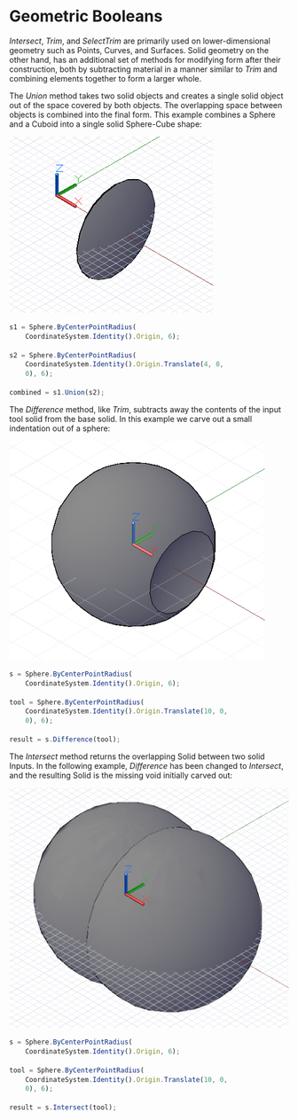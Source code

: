 # Geometric Booleans

*Intersect*, *Trim*, and *SelectTrim* are primarily used on lower-dimensional geometry such as Points, Curves, and Surfaces.  Solid geometry on the other hand, has an additional set of methods for modifying form after their construction, both by subtracting material in a manner similar to *Trim* and combining elements together to form a larger whole.

The *Union* method takes two solid objects and creates a single solid object out of the space covered by both objects. The overlapping space between objects is combined into the final form. This example combines a Sphere and a Cuboid into a single solid Sphere-Cube shape:

![](images/B-9/GeometricBooleans_01.png)

```js
s1 = Sphere.ByCenterPointRadius(
    CoordinateSystem.Identity().Origin, 6);

s2 = Sphere.ByCenterPointRadius(
    CoordinateSystem.Identity().Origin.Translate(4, 0,
    0), 6);

combined = s1.Union(s2);
```

The *Difference* method, like *Trim*, subtracts away the contents of the input tool solid from the base solid. In this example we carve out a small indentation out of a sphere:

![](images/B-9/GeometricBooleans_02.png)

```js
s = Sphere.ByCenterPointRadius(
    CoordinateSystem.Identity().Origin, 6);

tool = Sphere.ByCenterPointRadius(
    CoordinateSystem.Identity().Origin.Translate(10, 0, 
    0), 6);

result = s.Difference(tool);
```

The *Intersect* method returns the overlapping Solid between two solid Inputs. In the following example, *Difference* has been changed to *Intersect*, and the resulting Solid is the missing void initially carved out:

![](images/B-9/GeometricBooleans_03.png)

```js
s = Sphere.ByCenterPointRadius(
    CoordinateSystem.Identity().Origin, 6);

tool = Sphere.ByCenterPointRadius(
    CoordinateSystem.Identity().Origin.Translate(10, 0, 
    0), 6);

result = s.Intersect(tool);
```
